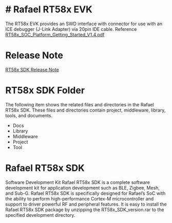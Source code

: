 # # Rafael RT58x EVK
The RT58x EVK provides an SWD interface with connector for use with an ICE debugger (J-Link Adapter) via 20pin IDE cable.
 Reference [RT58x_SOC_Platform_Getting_Started_V1.4.pdf](https://github.com/RafaelMicro/RT58x_SDK/blob/main/Docs/%5BSW_01%5DRT58x_SOC_Platform_Getting_Started_V1.4.pdf "link")
# Release Note
[RT58x SDK Release Note](https://github.com/RafaelMicro/RT58x_SDK/blob/main/RT58x_SDK_Release_Notes.pdf "link")



# RT58x SDK Folder
   The following item shows the related files and directories in the Rafael RT58x SDK. 
   These files and directories contain project, middleware, library, tools, and documents.
  - Docs
  - Library
  - Middleware
  - Project
  - Tool
  
# Rafael RT58x SDK
Software Development Kit
Rafael RT58x SDK is a complete software development kit for application development such as BLE, Zigbee, Mesh, and Sub-G.
Rafael RT58x SDK is specifically designed for Rafael’s SoC with the ability to perform high-performance Cortex-M microcontroller and support to driver powerful RF and peripheral features.
It is easy to install the Rafael RT58x SDK package by unzipping the RT58x_SDK_version.rar to the specified development directory.


